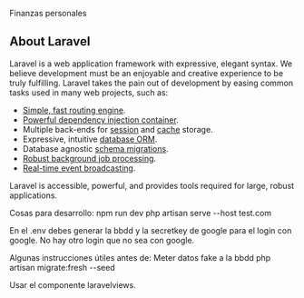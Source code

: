 Finanzas personales

## About Laravel

Laravel is a web application framework with expressive, elegant syntax. We believe development must be an enjoyable and creative experience to be truly fulfilling. Laravel takes the pain out of development by easing common tasks used in many web projects, such as:

- [Simple, fast routing engine](https://laravel.com/docs/routing).
- [Powerful dependency injection container](https://laravel.com/docs/container).
- Multiple back-ends for [session](https://laravel.com/docs/session) and [cache](https://laravel.com/docs/cache) storage.
- Expressive, intuitive [database ORM](https://laravel.com/docs/eloquent).
- Database agnostic [schema migrations](https://laravel.com/docs/migrations).
- [Robust background job processing](https://laravel.com/docs/queues).
- [Real-time event broadcasting](https://laravel.com/docs/broadcasting).

Laravel is accessible, powerful, and provides tools required for large, robust applications.

Cosas para desarrollo:
npm run dev
php artisan serve --host test.com

En el .env debes generar la bbdd y la secretkey de google para el login con google.
No hay otro login que no sea con google.

Algunas instrucciones útiles antes de:
Meter datos fake a la bbdd
php artisan migrate:fresh --seed

Usar el componente laravelviews.



